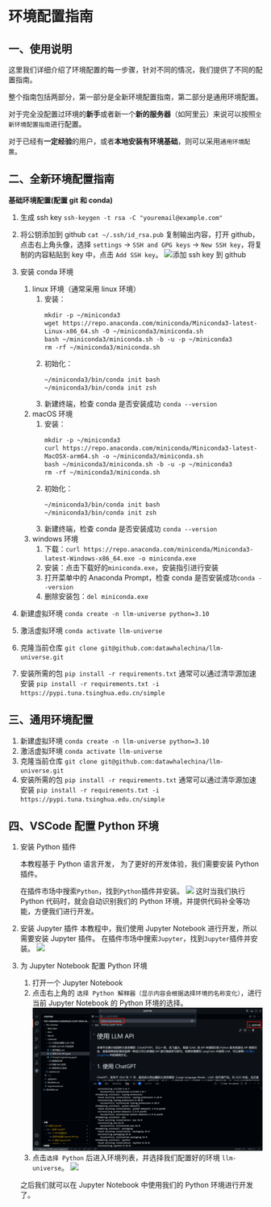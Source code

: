 # 环境配置指南

## 一、使用说明
这里我们详细介绍了环境配置的每一步骤，针对不同的情况，我们提供了不同的配置指南。

整个指南包括两部分，第一部分是全新环境配置指南，第二部分是通用环境配置。

对于完全没配置过环境的**新手**或者新一个**新的服务器**（如阿里云）来说可以按照`全新环境配置指南`进行配置。

对于已经有**一定经验**的用户，或者**本地安装有环境基础**，则可以采用`通用环境配置`。


## 二、全新环境配置指南
**基础环境配置(配置 git 和 conda)**
1. 生成 ssh key
`ssh-keygen -t rsa -C "youremail@example.com"`
2. 将公钥添加到 github
`cat ~/.ssh/id_rsa.pub`
复制输出内容，打开 github，点击右上角头像，选择 `settings` -> `SSH and GPG keys` -> `New SSH key`，将复制的内容粘贴到 key 中，点击 `Add SSH key`。
![添加 ssh key 到 github](../figures/C1-1-github_ssh.png)
1. 安装 conda 环境
   1. linux 环境（通常采用 linux 环境）
      1. 安装：
         ```shell
         mkdir -p ~/miniconda3  
         wget https://repo.anaconda.com/miniconda/Miniconda3-latest-Linux-x86_64.sh -O ~/miniconda3/miniconda.sh  
         bash ~/miniconda3/miniconda.sh -b -u -p ~/miniconda3  
         rm -rf ~/miniconda3/miniconda.sh  
         ```
      1. 初始化：
         ```shell
         ~/miniconda3/bin/conda init bash
         ~/miniconda3/bin/conda init zsh
         ```
      1. 新建终端，检查 conda 是否安装成功
`conda --version`
    1. macOS 环境
       1. 安装：
            ```shell
            mkdir -p ~/miniconda3  
            curl https://repo.anaconda.com/miniconda/Miniconda3-latest-MacOSX-arm64.sh -o ~/miniconda3/miniconda.sh  
            bash ~/miniconda3/miniconda.sh -b -u -p ~/miniconda3  
            rm -rf ~/miniconda3/miniconda.sh  
            ```
        1. 初始化：
            ```shell
            ~/miniconda3/bin/conda init bash
            ~/miniconda3/bin/conda init zsh
            ```
        1. 新建终端，检查 conda 是否安装成功
`conda --version`
     1. windows 环境
        1. 下载：`curl https://repo.anaconda.com/miniconda/Miniconda3-latest-Windows-x86_64.exe -o miniconda.exe`
        2. 安装：点击下载好的`miniconda.exe`，安装指引进行安装
        3. 打开菜单中的 Anaconda Prompt，检查 conda 是否安装成功`conda --version`
        4. 删除安装包：`del miniconda.exe`

1. 新建虚拟环境
`conda create -n llm-universe python=3.10`
1. 激活虚拟环境
`conda activate llm-universe`
1. 克隆当前仓库
`git clone git@github.com:datawhalechina/llm-universe.git`
1. 安装所需的包
`pip install -r requirements.txt`
通常可以通过清华源加速安装
`pip install -r requirements.txt -i https://pypi.tuna.tsinghua.edu.cn/simple`

## 三、通用环境配置
1. 新建虚拟环境
`conda create -n llm-universe python=3.10`
2. 激活虚拟环境
`conda activate llm-universe`
3. 克隆当前仓库
`git clone git@github.com:datawhalechina/llm-universe.git`
4. 安装所需的包
`pip install -r requirements.txt`
通常可以通过清华源加速安装
`pip install -r requirements.txt -i https://pypi.tuna.tsinghua.edu.cn/simple`

## 四、VSCode 配置 Python 环境
1. 安装 Python 插件

   本教程基于 Python 语言开发， 为了更好的开发体验，我们需要安装 Python 插件。

   在插件市场中搜索`Python`，找到`Python`插件并安装。
   ![](../figures/C1-6-python_plugin.png)
   这时当我们执行 Python 代码时，就会自动识别我们的 Python 环境，并提供代码补全等功能，方便我们进行开发。


2. 安装 Jupyter 插件
   本教程中，我们使用 Jupyter Notebook 进行开发，所以需要安装 Jupyter 插件。
   在插件市场中搜索`Jupyter`，找到`Jupyter`插件并安装。
   ![](../figures/C1-6-jupyter_plugin.png)


3. 为 Jupyter Notebook 配置 Python 环境
   1. 打开一个 Jupyter Notebook
   2. 点击右上角的 `选择 Python 解释器（显示内容会根据选择环境的名称变化）`，进行当前 Jupyter Notebook 的 Python 环境的选择。
   ![](../figures/C1-6-jupyter_python.png)
   3. 点击`选择 Python` 后进入环境列表，并选择我们配置好的环境 `llm-universe`。
   ![](../figures/C1-6-jupyter_env_list.png)

   之后我们就可以在 Jupyter Notebook 中使用我们的 Python 环境进行开发了。